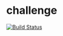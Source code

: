 # challenge
[![Build Status](http://ec2-54-161-37-237.compute-1.amazonaws.com/buildStatus/icon?job=challenge-connect-git)](http://ec2-54-161-37-237.compute-1.amazonaws.com/job/challenge-connect-git/)
